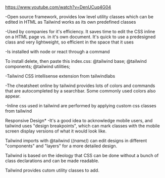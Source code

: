 https://www.youtube.com/watch?v=DenUCuq4G04

-Open source framework, provides low level utility classes which can be edited in HTML as Tailwind works as its own predefined classes

-Used by companies for it's efficiency. It saves time
to edit the CSS inline on a HTML page vs. in it's own
document. It's quick to use a predesigned class and
very lightweight, so efficient in the space that it uses

-Is installed with node or react through a command

To install delete, then paste this index.css:
@tailwind base;
@tailwind components;
@tailwind utilities;

-Tailwind CSS intellisense extension from tailwindlabs

-The cheatsheet online by tailwind provides lots of colors and commands that are autocompleted by a 
searchbar. Some commonly used colors also appear.

-Inline css used in tailwind are performed by applying custom css classes from tailwind

Responsive Design*
-It's a good idea to acknowledge mobile users, and
tailwind uses "design breakpoints", which can mark
classes with the mobile screen display versions of 
what it would look like.

Tailwind imports with @tailwind (_(name)_) can edit
designs in different "components" and "layers" for a more detailed design.

Tailwind is based on the ideology that CSS can be done without a bunch of class declarations and can be
made readable.

Tailwind provides cutom utility classes to add. 
